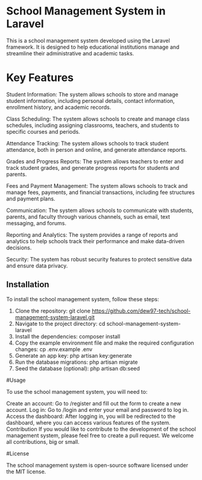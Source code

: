# School Management System in Laravel

This is a school management system developed using the Laravel framework. It is designed to help educational institutions manage and streamline their administrative and academic tasks.

# Key Features

Student Information: The system allows schools to store and manage student information, including personal details, contact information, enrollment history, and academic records.

Class Scheduling: The system allows schools to create and manage class schedules, including assigning classrooms, teachers, and students to specific courses and periods.

Attendance Tracking: The system allows schools to track student attendance, both in person and online, and generate attendance reports.

Grades and Progress Reports: The system allows teachers to enter and track student grades, and generate progress reports for students and parents.

Fees and Payment Management: The system allows schools to track and manage fees, payments, and financial transactions, including fee structures and payment plans.

Communication: The system allows schools to communicate with students, parents, and faculty through various channels, such as email, text messaging, and forums.

Reporting and Analytics: The system provides a range of reports and analytics to help schools track their performance and make data-driven decisions.

Security: The system has robust security features to protect sensitive data and ensure data privacy.

## Installation
To install the school management system, follow these steps:

1) Clone the repository: git clone https://github.com/dew97-tech/school-management-system-laravel.git
2) Navigate to the project directory: cd school-management-system-laravel
3) Install the dependencies: composer install
4) Copy the example environment file and make the required configuration changes: cp .env.example .env
5) Generate an app key: php artisan key:generate
6) Run the database migrations: php artisan migrate
7) Seed the database (optional): php artisan db:seed

#Usage

To use the school management system, you will need to:

Create an account: Go to /register and fill out the form to create a new account.
Log in: Go to /login and enter your email and password to log in.
Access the dashboard: After logging in, you will be redirected to the dashboard, where you can access various features of the system.
Contribution
If you would like to contribute to the development of the school management system, please feel free to create a pull request. We welcome all contributions, big or small.

#License

The school management system is open-source software licensed under the MIT license.
